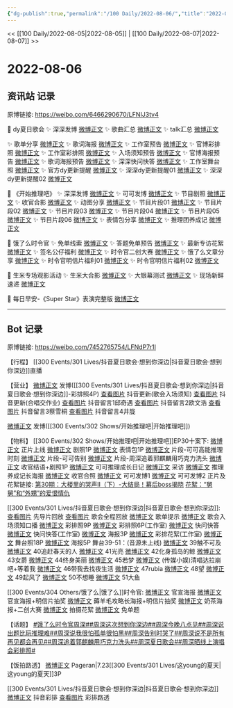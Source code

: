 ```yaml
---
{"dg-publish":true,"permalink":"/100 Daily/2022-08-06/","title":"2022-08-06","created":"2022-12-07T15:44:58.000+08:00","updated":"2023-04-11T14:46:33.649+08:00"}
---
```



<< [[100 Daily/2022-08-05\|2022-08-05]] | [[100 Daily/2022-08-07\|2022-08-07]] >>

# 2022-08-06

## 资讯站 记录

原博链接: https://weibo.com/6466290670/LFNIJ3tv4

🎤 dy夏日歌会
✨ 深深发博 [微博正文](https://m.weibo.cn/6466290670/4799457201489526)
✨ 歌曲汇总 [微博正文](https://m.weibo.cn/6466290670/4799617395593208)
✨ talk汇总 [微博正文](https://m.weibo.cn/6466290670/4799619290374268)

✨ 歌单分享 [微博正文](https://m.weibo.cn/6466290670/4799391086939721)
✨ 歌词海报 [微博正文](https://m.weibo.cn/6466290670/4799614131900782)
✨ 工作室预告 [微博正文](https://m.weibo.cn/6466290670/4799462923571205)
✨ 官博彩排照 [微博正文](https://m.weibo.cn/6466290670/4799468635422788)
✨ 工作室彩排照 [微博正文](https://m.weibo.cn/6466290670/4799457584224628)
✨ 入场须知预告 [微博正文](https://m.weibo.cn/6466290670/4799460805183305)
✨ 官博海报预告 [微博正文](https://m.weibo.cn/6466290670/4799499388061292)
✨ 歌词海报预告 [微博正文](https://m.weibo.cn/6466290670/4799571207655221)
✨ 深深快问快答 [微博正文](https://m.weibo.cn/6466290670/4799483797838154)
✨ 工作室舞台照 [微博正文](https://m.weibo.cn/6466290670/4799574454042633)
✨ 官方dy更新提醒 [微博正文](https://m.weibo.cn/6466290670/4799577318228088)
✨ 深深dy更新提醒01 [微博正文](https://m.weibo.cn/6466290670/4799550223812363)
✨ 深深dy更新提醒02 [微博正文](https://m.weibo.cn/6466290670/4799456568153272)

💫 《开始推理吧》
✨ 深深发博 [微博正文](https://m.weibo.cn/6466290670/4799540604961382)
✨ 可可发博 [微博正文](https://m.weibo.cn/6466290670/4799534947370063)
✨ 节目剧照 [微博正文](https://m.weibo.cn/6466290670/4799442709905579)
✨ 收官合影 [微博正文](https://m.weibo.cn/6466290670/4799616421988280)
✨ 动图分享 [微博正文](https://m.weibo.cn/6466290670/4799617528502870)
✨ 节目片段01 [微博正文](https://m.weibo.cn/6466290670/4799528420776493)
✨ 节目片段02 [微博正文](https://m.weibo.cn/6466290670/4799534259768665)
✨ 节目片段03 [微博正文](https://m.weibo.cn/6466290670/4799526798627774)
✨ 节目片段04 [微博正文](https://m.weibo.cn/6466290670/4799522499462750)
✨ 节目片段05 [微博正文](https://m.weibo.cn/6466290670/4799521713820920)
✨ 节目片段06 [微博正文](https://m.weibo.cn/6466290670/4799470900347349)
✨ 表情包分享 [微博正文](https://m.weibo.cn/6466290670/4799457880706977)
✨ 推理团养成记 [微博正文](https://m.weibo.cn/6466290670/4799615683789867)

💫 饿了么时令官
✨ 免单线索 [微博正文](https://m.weibo.cn/6466290670/4799618585988661)
✨ 答题免单预告 [微博正文](https://m.weibo.cn/6466290670/4799399601113038)
✨ 最新专访花絮 [微博正文](https://m.weibo.cn/6466290670/4799487346480198)
✨ 签名公仔福利 [微博正文](https://m.weibo.cn/6466290670/4799590702779696)
✨ 时令官二创大赛 [微博正文](https://m.weibo.cn/6466290670/4799437026891763)
✨ 饿了么文章分享 [微博正文](https://m.weibo.cn/6466290670/4799521144439127)
✨ 时令官明信片福利01 [微博正文](https://m.weibo.cn/6466290670/4799418098516114)
✨ 时令官明信片福利02 [微博正文](https://m.weibo.cn/6466290670/4799434736800998)

💫 生米专场观影活动
✨ 生米大合影 [微博正文](https://m.weibo.cn/6466290670/4799620788781379)
✨ 大银幕测试 [微博正文](https://m.weibo.cn/6466290670/4799392228573272)
✨ 现场新鲜速递 [微博正文](https://m.weibo.cn/6466290670/4799395961504555)

💫 每日早安-《Super Star》表演完整版 [微博正文](https://m.weibo.cn/6466290670/4799388997649303)

---
## Bot 记录

原博链接: https://weibo.com/7452765754/LFNdP7r1I

【行程】
[[300 Events/301 Lives/抖音夏日歌会·想到你深边\|抖音夏日歌会·想到你深边]]直播

【营业】
[微博正文](https://m.weibo.cn/1736988591/4799454714795296) 发博([[300 Events/301 Lives/抖音夏日歌会·想到你深边\|抖音夏日歌会·想到你深边]]-彩排照4P)
[查看图片](https://wx3.sinaimg.cn/large/0088n2Pggy1h4xfnt3yy4j30u01hdwid.jpg) 抖音更新(歌会入场须知)
[查看图片](https://wx4.sinaimg.cn/large/0088n2Pggy1h4xfojkoqej30u01hdjv1.jpg) 抖音更新(合唱交作业)
[查看图片](https://wx4.sinaimg.cn/large/0088n2Pggy1h4xfukmldqj30yi0j5765.jpg) 抖音留言1邱奇遇
[查看图片](https://wx4.sinaimg.cn/large/0088n2Pggy1h4xfu0x13cj30yi0msabm.jpg) 抖音留言2欧文浩
[查看图片](https://wx2.sinaimg.cn/large/0088n2Pggy1h4xftelpkxj30yi0fwq45.jpg) 抖音留言3蔡雪桐
[查看图片](https://wx2.sinaimg.cn/large/0088n2Pggy1h4xfssgzd3j30yi0g875p.jpg) 抖音留言4井胧

[微博正文](https://m.weibo.cn/1736988591/4799539318624976) 发博([[300 Events/302 Shows/开始推理吧\|开始推理吧]])

【物料】
[[300 Events/302 Shows/开始推理吧\|开始推理吧]]EP30十案下:
[微博正文](https://m.weibo.cn/2162247381/4799520548589314) 正片上线
[微博正文](https://m.weibo.cn/2162247381/4799436981535572) 剧照1P
[微博正文](https://m.weibo.cn/2162247381/4799452056128744) 表情包1P
[微博正文](https://m.weibo.cn/2162247381/4799457876509577) 片段-可可高能推理时刻
[微博正文](https://m.weibo.cn/2162247381/4799520909562141) 片段-可可告别
[微博正文](https://m.weibo.cn/2162247381/4799521194775351) 片段-周深追着郭麒麟用巧克力洗头
[微博正文](https://m.weibo.cn/2162247381/4799533856593983) 收官结语+剧照1P
[微博正文](https://m.weibo.cn/2162247381/4799542661480889) 可可推理成长日记
[微博正文](https://m.weibo.cn/2162247381/4799547681803884) 采访
[微博正文](https://m.weibo.cn/2162247381/4799555499988545) 推理养成记长海报
[微博正文](https://m.weibo.cn/2162247381/4799557826777315) 收官合照
[微博正文](https://m.weibo.cn/7736960489/4799534020165867) 可可发博1
[微博正文](https://m.weibo.cn/7736960489/4799555184632573) 可可发博2
正片及花絮链接:
[第30期：大楼里的哭声Ⅱ（下）-大结局！幕后boss揭晓](https://weibo.cn/sinaurl?u=http%3A%2F%2Fm.v.qq.com%2Fplay.html%3Fvid%3Dt0043asm9td%26ptag%3D887)
[花絮：“舅舅”和“外甥”的爱恨情仇](https://weibo.cn/sinaurl?u=https%3A%2F%2Fv.qq.com%2Fx%2Fcover%2Fmzc00200ynivua7%2Fg0043fpg8jx.html)

[[300 Events/301 Lives/抖音夏日歌会·想到你深边\|抖音夏日歌会·想到你深边]]:
[查看图片](https://wx2.sinaimg.cn/large/0088n2Pggy1h4xfxc33s0j30u0172got.jpg) 先导片回放
[查看图片](https://wx3.sinaimg.cn/large/0088n2Pggy1h4xfximqgqj30u0172juj.jpg) 歌会全程回放
[微博正文](https://m.weibo.cn/6466290670/4799391086939721) 歌单提示
[微博正文](https://m.weibo.cn/6020086612/4799459609285120) 歌会入场须知口播
[微博正文](https://m.weibo.cn/6020086612/4799467158766025) 彩排照9P
[微博正文](https://m.weibo.cn/7478855230/4799455155193401) 彩排照6P(工作室)
[微博正文](https://m.weibo.cn/6020086612/4799485940860824) 快问快答
[微博正文](https://m.weibo.cn/7478855230/4799475371480218) 快问快答(工作室)
[微博正文](https://m.weibo.cn/6020086612/4799497353565704) 海报3P
[微博正文](https://m.weibo.cn/7478855230/4799460402795712) 彩排花絮(工作室)
[微博正文](https://m.weibo.cn/7478855230/4799573673121168) 舞台照18P
[微博正文](https://m.weibo.cn/6020086612/4799605444971617) 海报5P
舞台39-51：(音源未上线)
[微博正文](https://m.weibo.cn/6020086612/4799586968802110) 39触不可及
[微博正文](https://m.weibo.cn/6020086612/4799564793517996) 40追赶春天的人
[微博正文](https://m.weibo.cn/6020086612/4799567529255404) 41光亮
[微博正文](https://m.weibo.cn/6020086612/4799778145437558) 42化身孤岛的鲸
[微博正文](https://m.weibo.cn/6020086612/4799571617910903) 43女爵
[微博正文](https://m.weibo.cn/6020086612/4799576328110412) 44终身美丽
[微博正文](https://m.weibo.cn/6020086612/4799577519033762) 45若梦
[微博正文](https://m.weibo.cn/2116890350/4799572272220176) (传媒小娱)清唱达拉崩吧+等着我
[微博正文](https://m.weibo.cn/6020086612/4799580283867204) 46带我去找夜生活
[微博正文](https://m.weibo.cn/6020086612/4799580728989819) 47rubia
[微博正文](https://m.weibo.cn/6020086612/4799597840700613) 48望
[微博正文](https://m.weibo.cn/6020086612/4799585275087678) 49起风了
[微博正文](https://m.weibo.cn/6020086612/4799588781786675) 50不想睡
[微博正文](https://m.weibo.cn/6020086612/4799595220311134) 51大鱼

[[300 Events/304 Others/饿了么\|饿了么]]时令官:
[微博正文](https://m.weibo.cn/1282440983/4799398947852204) 官宣海报
[微博正文](https://m.weibo.cn/7756461320/4799416177789809) 官宣海报+明信片抽奖
[微博正文](https://m.weibo.cn/7756461320/4799433336950311) 薅羊毛攻略长海报+明信片抽奖
[微博正文](https://m.weibo.cn/2606197387/4799423752438578) 奶茶海报+二创大赛
[微博正文](https://m.weibo.cn/2606197387/4799484619660643) 拍摄花絮
[微博正文](https://m.weibo.cn/1282440983/4799589284057413) 免单题

【话题】
[#饿了么时令官周深#](https://s.weibo.com/weibo?q=%23%E9%A5%BF%E4%BA%86%E4%B9%88%E6%97%B6%E4%BB%A4%E5%AE%98%E5%91%A8%E6%B7%B1%23)[#周深这次想到你深边#](https://s.weibo.com/weibo?q=%23%E5%91%A8%E6%B7%B1%E8%BF%99%E6%AC%A1%E6%83%B3%E5%88%B0%E4%BD%A0%E6%B7%B1%E8%BE%B9%23)[#周深今晚八点见#](https://s.weibo.com/weibo?q=%23%E5%91%A8%E6%B7%B1%E4%BB%8A%E6%99%9A%E5%85%AB%E7%82%B9%E8%A7%81%23)[#周深说出题比玩推理难#](https://s.weibo.com/weibo?q=%23%E5%91%A8%E6%B7%B1%E8%AF%B4%E5%87%BA%E9%A2%98%E6%AF%94%E7%8E%A9%E6%8E%A8%E7%90%86%E9%9A%BE%23)[#周深说我很怕孤单很怕黑#](https://s.weibo.com/weibo?q=%23%E5%91%A8%E6%B7%B1%E8%AF%B4%E6%88%91%E5%BE%88%E6%80%95%E5%AD%A4%E5%8D%95%E5%BE%88%E6%80%95%E9%BB%91%23)[#周深告别时哭了#](https://s.weibo.com/weibo?q=%23%E5%91%A8%E6%B7%B1%E5%91%8A%E5%88%AB%E6%97%B6%E5%93%AD%E4%BA%86%23)[#周深说不是所有再见都会再见#](https://s.weibo.com/weibo?q=%23%E5%91%A8%E6%B7%B1%E8%AF%B4%E4%B8%8D%E6%98%AF%E6%89%80%E6%9C%89%E5%86%8D%E8%A7%81%E9%83%BD%E4%BC%9A%E5%86%8D%E8%A7%81%23)[#周深追着郭麒麟用巧克力洗头#](https://s.weibo.com/weibo?q=%23%E5%91%A8%E6%B7%B1%E8%BF%BD%E7%9D%80%E9%83%AD%E9%BA%92%E9%BA%9F%E7%94%A8%E5%B7%A7%E5%85%8B%E5%8A%9B%E6%B4%97%E5%A4%B4%23)[#周深夏日歌会#](https://s.weibo.com/weibo?q=%23%E5%91%A8%E6%B7%B1%E5%A4%8F%E6%97%A5%E6%AD%8C%E4%BC%9A%23)[#周深晒线上演唱会彩排照#](https://s.weibo.com/weibo?q=%23%E5%91%A8%E6%B7%B1%E6%99%92%E7%BA%BF%E4%B8%8A%E6%BC%94%E5%94%B1%E4%BC%9A%E5%BD%A9%E6%8E%92%E7%85%A7%23)

【饭拍路透】
[微博正文](https://m.weibo.cn/7633014126/4799504060777235) Pageran|7.23[[300 Events/301 Lives/这young的夏天\|这young的夏天]]3P

[[300 Events/301 Lives/抖音夏日歌会·想到你深边\|抖音夏日歌会·想到你深边]]
[微博正文](https://m.weibo.cn/5122158435/4799272043942548) 抖音彩排
[查看图片](https://wx4.sinaimg.cn/large/0088n2Pggy1h4xfvitbaxj30u01hdtc7.jpg) 彩排路透

